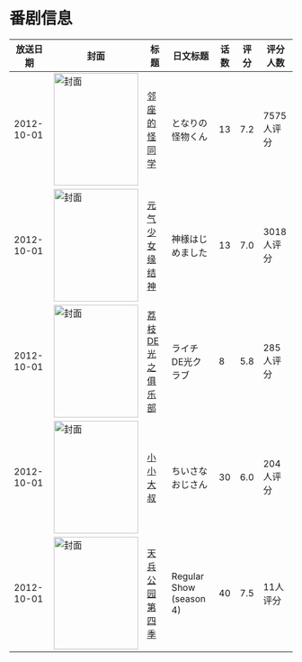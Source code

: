 # 番剧信息

|放送日期|封面|标题|日文标题|话数|评分|评分人数|
|---|---|---|---|---|---|---|
|2012-10-01|<img src="//lain.bgm.tv/pic/cover/c/a0/ab/40533_SkUil.jpg" alt="封面" style="width:150px;height:200px;object-fit:cover;">|[邻座的怪同学](https://bangumi.tv/subject/40533)|となりの怪物くん|13|7.2|7575人评分|
|2012-10-01|<img src="//lain.bgm.tv/pic/cover/c/d9/f1/43525_lOAlP.jpg" alt="封面" style="width:150px;height:200px;object-fit:cover;">|[元气少女缘结神](https://bangumi.tv/subject/43525)|神様はじめました|13|7.0|3018人评分|
|2012-10-01|<img src="//lain.bgm.tv/pic/cover/c/91/a8/46451_0qMOS.jpg" alt="封面" style="width:150px;height:200px;object-fit:cover;">|[荔枝DE光之俱乐部](https://bangumi.tv/subject/46451)|ライチDE光クラブ|8|5.8|285人评分|
|2012-10-01|<img src="//lain.bgm.tv/pic/cover/c/98/43/48882_98CGc.jpg" alt="封面" style="width:150px;height:200px;object-fit:cover;">|[小小大叔](https://bangumi.tv/subject/48882)|ちいさなおじさん|30|6.0|204人评分|
|2012-10-01|<img src="//lain.bgm.tv/pic/cover/c/3b/6d/121865_pRxhP.jpg" alt="封面" style="width:150px;height:200px;object-fit:cover;">|[天兵公园 第四季](https://bangumi.tv/subject/121865)|Regular Show (season 4)|40|7.5|11人评分|
